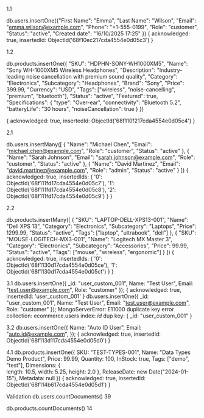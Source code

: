 1.1

db.users.insertOne({"First Name": "Emma",
                   "Last Name": "Wilson",
                    "Email": "emma.wilson@example.com",
                    "Phone": "+1-555-0199",
                    "Role": "customer",
                    "Status": "active",
					"Created date": "16/10/2025 17:25"
                   })
{
  acknowledged: true,
  insertedId: ObjectId('68f10ec217cda4554e0d05c3')
}









1.2

db.products.insertOne({
  "SKU": "HDPHN-SONY-WH1000XM5",
  "Name": "Sony WH-1000XM5 Wireless Headphones",
  "Description": "Industry-leading noise cancellation with premium sound quality",
  "Category": "Electronics",
  "Subcategory": "Headphones",
  "Brand": "Sony",
  "Price": 399.99,
  "Currency": "USD",
  "Tags": ["wireless", "noise-cancelling", "premium", "bluetooth"],
  "Status": "active",
  "Featured": true,
  "Specifications": {
    "type": "Over-ear",
    "connectivity": "Bluetooth 5.2",
    "batteryLife": "30 hours",
    "noiseCancellation": true
  }
})

{
  acknowledged: true,
  insertedId: ObjectId('68f110f217cda4554e0d05c4')
}
        






2.1

db.users.insertMany([
  {
    "Name": "Michael Chen",
    "Email": "michael.chen@example.com",
    "Role": "customer",
    "Status": "active"
  },
  {
    "Name": "Sarah Johnson",
    "Email": "sarah.johnson@example.com",
    "Role": "customer",
    "Status": "active"
  },
  {
    "Name": "David Martinez",
    "Email": "david.martinez@example.com",
    "Role": "admin",
    "Status": "active"
  }
])
{
  acknowledged: true,
  insertedIds: {
    '0': ObjectId('68f111fd17cda4554e0d05c7'),
    '1': ObjectId('68f111fd17cda4554e0d05c8'),
    '2': ObjectId('68f111fd17cda4554e0d05c9')
  }
}










2.2

db.products.insertMany([
  {
    "SKU": "LAPTOP-DELL-XPS13-001",
    "Name": "Dell XPS 13",
    "Category": "Electronics",
    "Subcategory": "Laptops",
    "Price": 1299.99,
    "Status": "active",
    "Tags": ["laptop", "ultrabook", "dell"]
  },
  {
    "SKU": "MOUSE-LOGITECH-MX3-001",
    "Name": "Logitech MX Master 3",
    "Category": "Electronics",
    "Subcategory": "Accessories",
    "Price": 99.99,
    "Status": "active",
    "Tags": ["mouse", "wireless", "ergonomic"]
  }
])
{
  acknowledged: true,
  insertedIds: {
    '0': ObjectId('68f1130d17cda4554e0d05ce'),
    '1': ObjectId('68f1130d17cda4554e0d05cf')
  }
}









3.1
db.users.insertOne({
  _id: "user_custom_001",
  Name: "Test User",
  Email: "test.user@example.com",
  Role: "customer"
});
{
  acknowledged: true,
  insertedId: 'user_custom_001'
}
db.users.insertOne({
  _id: "user_custom_001",
  Name: "Test User",
  Email: "test.user@example.com",
  Role: "customer"
});
MongoServerError: E11000 duplicate key error collection: ecommerce.users index: _id_ dup key: { _id: "user_custom_001" }










3.2
db.users.insertOne({
  Name: "Auto ID User",
  Email: "auto.id@example.com",
});
{
  acknowledged: true,
  insertedId: ObjectId('68f113d117cda4554e0d05d0')
}











4.1
db.products.insertOne({
  SKU: "TEST-TYPES-001",
  Name: "Data Types Demo Product",
  Price: 99.99,
  Quantity: 100,
  InStock: true,
  Tags: ["demo", "test"],
  Dimensions: {           
    length: 10.5,
    width: 5.25,
    height: 2.0
  },
  ReleaseDate: new Date("2024-01-15"),
  Metadata: null
})
{
  acknowledged: true,
  insertedId: ObjectId('68f114b617cda4554e0d05d1')
}





Validation
db.users.countDocuments()
39

db.products.countDocuments()
14